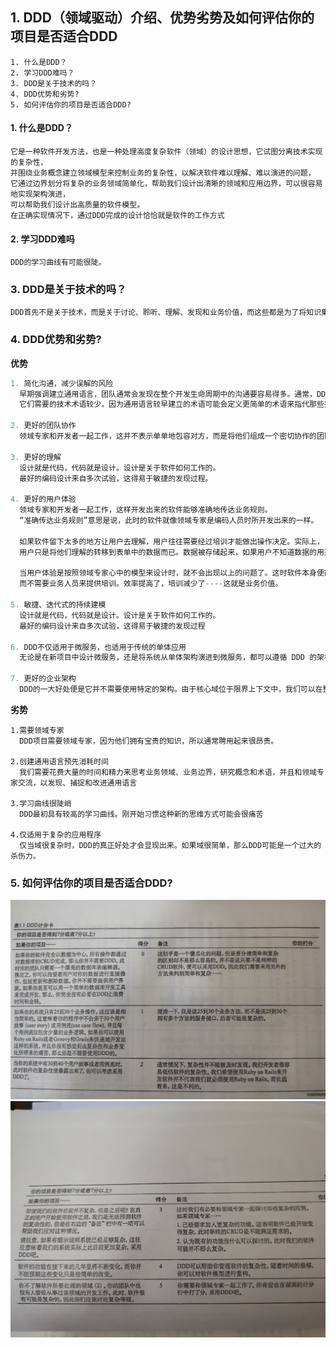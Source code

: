 ## 1. DDD（领域驱动）介绍、优势劣势及如何评估你的项目是否适合DDD

```
1. 什么是DDD？
2. 学习DDD难吗？
3. DDD是关于技术的吗？
4. DDD优势和劣势?
5. 如何评估你的项目是否适合DDD?
```
#### 1. 什么是DDD？
```
它是一种软件开发方法，也是一种处理高度复杂软件（领域）的设计思想，它试图分离技术实现的复杂性，
并围绕业务概念建立领域模型来控制业务的复杂性，以解决软件难以理解、难以演进的问题，
它通过边界划分将复杂的业务领域简单化，帮助我们设计出清晰的领域和应用边界，可以很容易地实现架构演进，
可以帮助我们设计出高质量的软件模型。
在正确实现情况下，通过DDD完成的设计恰恰就是软件的工作方式
```

#### 2. 学习DDD难吗
```
DDD的学习曲线有可能很陡。
```

### 3. DDD是关于技术的吗？
```go
DDD首先不是关于技术，而是关于讨论、聆听、理解、发现和业务价值，而这些都是为了将知识集中起来。
```

### 4. DDD优势和劣势?

**优势**
```go
1. 简化沟通，减少误解的风险
  早期强调建立通用语言，团队通常会发现在整个开发生命周期中的沟通要容易得多。通常，DDD在讨论应用程序的各个方面时，
  它们需要的技术术语较少，因为通用语言较早建立的术语可能会定义更简单的术语来指代那些技术性更高的方面

2. 更好的团队协作
  领域专家和开发者一起工作，这并不表示单单地包容对方，而是将他们组成一个密切协作的团队。
  
3. 更好的理解
  设计就是代码，代码就是设计。设计是关于软件如何工作的。
  最好的编码设计来自多次试验，这得易于敏捷的发现过程。
  
4. 更好的用户体验
  领域专家和开发者一起工作，这样开发出来的软件能够准确地传达业务规则。
  “准确传达业务规则”意思是说，此时的软件就像领域专家是编码人员时所开发出来的一样。
  
  如果软件留下太多的地方让用户去理解，用户往往需要经过培训才能做出操作决定。实际上，
  用户只是将他们理解的转移到表单中的数据而已。数据被存储起来，如果用户不知道数据的用途，那么结果也将是错误的。
  
  当用户体验是按照领域专家心中的模型来设计时，就不会出现以上的问题了。这时软件本身便能对用户起到培训作用，
  而不需要业务人员来提供培训。效率提高了，培训减少了----这就是业务价值。
  
5. 敏捷、迭代式的持续建模
  设计就是代码，代码就是设计。设计是关于软件如何工作的。
  最好的编码设计来自多次试验，这得易于敏捷的发现过程
  
6. DDD不仅适用于微服务，也适用于传统的单体应用
  无论是在新项目中设计微服务，还是将系统从单体架构演进到微服务，都可以遵循 DDD 的架构原则。
  
7. 更好的企业架构
  DDD的一大好处便是它并不需要使用特定的架构。由于核心域位于限界上下文中，我们可以在整个系统中使用多种风格的架构。
```

**劣势**
```
1.需要领域专家
  DDD项目需要领域专家，因为他们拥有宝贵的知识，所以通常聘用起来很昂贵。

2.创建通用语言预先消耗时间
  我们需要花费大量的时间和精力来思考业务领域、业务边界，研究概念和术语，并且和领域专家交流，以发现、捕捉和改进通用语言

3.学习曲线很陡峭
  DDD最初具有较高的学习曲线。刚开始习惯这种新的思维方式可能会很痛苦

4.仅适用于复杂的应用程序
  仅当域很复杂时，DDD的真正好处才会显现出来。如果域很简单，那么DDD可能是一个过大的杀伤力。

```


### 5. 如何评估你的项目是否适合DDD?

![DDD计分卡](images/score.0.jpg)
![DDD计分卡](images/score.1.jpg)

